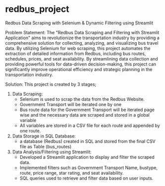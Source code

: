 # redbus_project
Redbus Data Scraping with Selenium & Dynamic Filtering using Streamlit

Problem Statement:
The "Redbus Data Scraping and Filtering with Streamlit Application" aims to revolutionize the transportation industry by providing a comprehensive solution for collecting, analyzing, and visualizing bus travel data. By utilizing Selenium for web scraping, this project automates the extraction of detailed information from Redbus, including bus routes, schedules, prices, and seat availability. By streamlining data collection and providing powerful tools for data-driven decision-making, this project can significantly improve operational efficiency and strategic planning in the transportation industry.

Solution:
This project is created by 3 stages;
  1. Data Scraping:
      - Selenium is used to scrap the data from the Redbus Website.
      - Government Transport will be iterated one by one
      - Bus route data for the Government Transport will be iterated page wise and the necessary data are scraped and stored in a global variable
      - All variables are stored in a CSV file for each route and appended by one route.
  2. Data Storage in SQL Database:
       - a database (Redbus) created in SQL and stored from the final CSV file as Table (bus_routes)
  3. Data Analysis/Filtering using Streamlit:
       - Developed a Streamlit application to display and filter the scraped data.
       - Implemented filters such as Government Transport Name, bustype, route, price range, star rating, and seat availability.
       - SQL queries used to retrieve and filter data based on user inputs.
     
